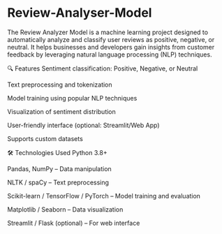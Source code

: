 # Review-Analyser-Model
The Review Analyzer Model is a machine learning project designed to automatically analyze and classify user reviews as positive, negative, or neutral. It helps businesses and developers gain insights from customer feedback by leveraging natural language processing (NLP) techniques.

🔍 Features
Sentiment classification: Positive, Negative, or Neutral

Text preprocessing and tokenization

Model training using popular NLP techniques

Visualization of sentiment distribution

User-friendly interface (optional: Streamlit/Web App)

Supports custom datasets

🛠️ Technologies Used
Python 3.8+

Pandas, NumPy – Data manipulation

NLTK / spaCy – Text preprocessing

Scikit-learn / TensorFlow / PyTorch – Model training and evaluation

Matplotlib / Seaborn – Data visualization

Streamlit / Flask (optional) – For web interface

